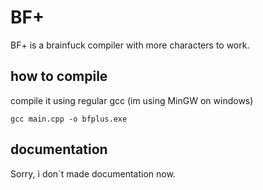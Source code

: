 # BF+
BF+ is a brainfuck compiler with more characters to work.

## how to compile
compile it using regular gcc (im using MinGW on windows)
```
gcc main.cpp -o bfplus.exe
```

## documentation
Sorry, i don`t made documentation now.